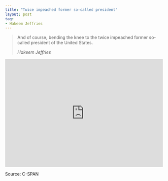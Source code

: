 ```yaml
---
title: "Twice impeached former so-called president"
layout: post
tag:
- Hakeem Jeffries
---
```


> And of course, bending the knee to the twice impeached former so-called president of the United States.
>
> <cite>Hakeem Jeffries</cite>

<iframe width="512" height="350" src="https://www.c-span.org/video/standalone/?c5044768/user-clip-hakeem-jeffries-calls-trump-so-called-president" frameborder="0"></iframe>

Source: C-SPAN
